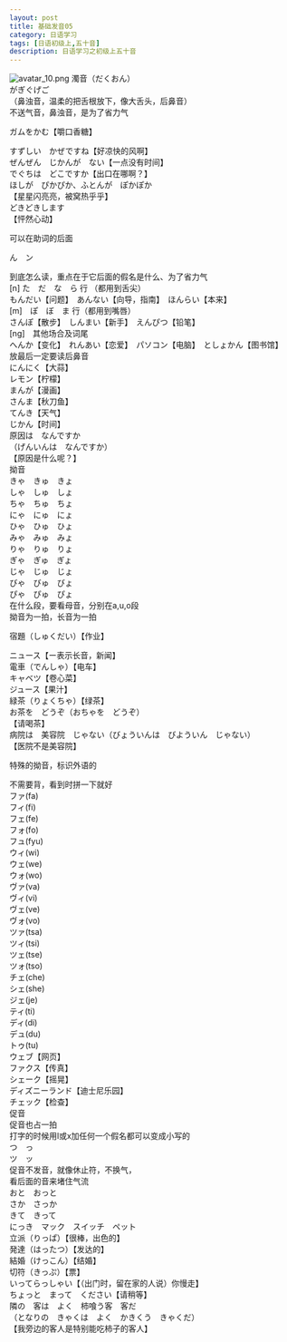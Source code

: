 ```yaml
---
layout: post
title: 基础发音05
category: 日语学习
tags: [日语初级上,五十音]
description: 日语学习之初级上五十音
---
```


![avatar_10.png](https://ooo.0o0.ooo/2017/06/15/5941f6377e8c6.png)
濁音（だくおん）  
がぎぐげご  
（鼻浊音，温柔的把舌根放下，像大舌头，后鼻音）  
不送气音，鼻浊音，是为了省力气  

  
 ガムをかむ【嚼口香糖】  

すずしい　かぜですね【好凉快的风啊】  
ぜんぜん　じかんが　ない【一点没有时间】  
でぐちは　どこですか【出口在哪啊？】  
ほしが　ぴかぴか、ふとんが　ぽかぽか  
【星星闪亮亮，被窝热乎乎】  
どきどきします  
【怦然心动】  

  
 可以在助词的后面  


  
 ん　ン  

到底怎么读，重点在于它后面的假名是什么、为了省力气  
[n] た　だ　な　ら 行 （都用到舌尖）  
もんだい【问题】　あんない【向导，指南】　ほんらい【本来】  
[m]　ぽ　ぼ　ま 行（都用到嘴唇）  
さんぽ【散步】　しんまい【新手】　えんぴつ【铅笔】  
[ng]　其他场合及词尾  
へんか【变化】　れんあい【恋爱】　パソコン【电脑】　としょかん【图书馆】  
放最后一定要读后鼻音  
にんにく【大蒜】  
レモン【柠檬】  
まんが【漫画】  
さんま【秋刀鱼】  
てんき【天气】  
じかん【时间】  
原因は　なんですか  
（げんいんは　なんですか）  
【原因是什么呢？】  
拗音  
きゃ　きゅ　きょ  
しゃ　しゅ　しょ  
ちゃ　ちゅ　ちょ  
にゃ　にゅ　にょ  
ひゃ　ひゅ　ひょ  
みゃ　みゅ　みょ  
りゃ　りゅ　りょ  
ぎゃ　ぎゅ　ぎょ  
じゃ　じゅ　じょ  
びゃ　びゅ　びょ  
ぴゃ　ぴゅ　ぴょ  
在什么段，要看母音，分别在a,u,o段  
拗音为一拍，长音为一拍  

  
宿題（しゅくだい）【作业】  

ニュース【ー表示长音，新闻】  
電車（でんしゃ）【电车】  
キャベツ【卷心菜】  
ジュース【果汁】  
緑茶（りょくちゃ）【绿茶】  
お茶を　どうぞ（おちゃを　どうぞ）  
【请喝茶】  
病院は　美容院　じゃない（びょういんは　びよういん　じゃない）  
【医院不是美容院】  

  
特殊的拗音，标识外语的  

不需要背，看到时拼一下就好  
ファ(fa)  
フィ(fi)  
フェ(fe)  
フォ(fo)  
フュ(fyu)  
ウィ(wi)  
ウェ(we)  
ウォ(wo)  
ヴァ(va)  
ヴィ(vi)  
ヴェ(ve)  
ヴォ(vo)  
ツァ(tsa)  
ツィ(tsi)  
ツェ(tse)  
ツォ(tso)  
チェ(che)  
シェ(she)  
ジェ(je)  
ティ(ti)  
ディ(di)  
デュ(du)  
トゥ(tu)  
ウェブ【网页】  
ファクス【传真】  
シェーク【摇晃】  
ディズニーランド【迪士尼乐园】  
チェック【检查】  
促音  
促音也占一拍  
打字的时候用l或x加任何一个假名都可以变成小写的  
つ　っ  
ツ　ッ  
促音不发音，就像休止符，不换气，  
看后面的音来堵住气流  
おと　おっと  
さか　さっか  
きて　きって  
にっき　マック　スイッチ　ペット  
立派（りっぱ）【很棒，出色的】  
発達（はったつ）【发达的】  
結婚（けっこん）【结婚】  
切符（きっぷ）【票】  
いってらっしゃい【（出门时，留在家的人说）你慢走】  
ちょっと　まって　ください【请稍等】  
隣の　客は　よく　柿喰う客　客だ  
（となりの　きゃくは　よく　かきくう　きゃくだ）  
【我旁边的客人是特别能吃柿子的客人】  
